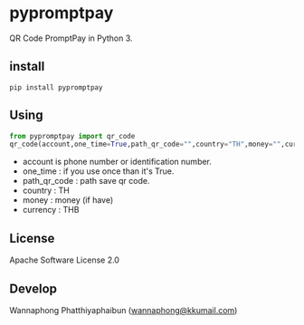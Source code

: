 # pypromptpay
QR Code PromptPay in Python 3.



## install

```
pip install pypromptpay
```

## Using

```python
from pypromptpay import qr_code
qr_code(account,one_time=True,path_qr_code="",country="TH",money="",currency="THB")
```

- account is phone number or  identification number.
- one_time : if you use once than it's True.
- path_qr_code : path save qr code.
- country : TH
- money : money (if have)
- currency : THB

## License

Apache Software License 2.0



## Develop

Wannaphong Phatthiyaphaibun (wannaphong@kkumail.com)